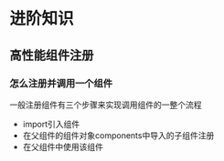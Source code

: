 

# 进阶知识
## 高性能组件注册
### 怎么注册并调用一个组件

一般注册组件有三个步骤来实现调用组件的一整个流程

* import引入组件
* 在父组件的组件对象components中导入的子组件注册
* 在父组件中使用该组件

